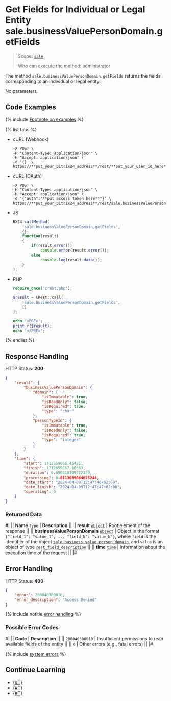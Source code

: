 # Get Fields for Individual or Legal Entity sale.businessValuePersonDomain.getFields

> Scope: [`sale`](../../scopes/permissions.md)
>
> Who can execute the method: administrator

The method `sale.businessValuePersonDomain.getFields` returns the fields corresponding to an individual or legal entity.

No parameters.

## Code Examples

{% include [Footnote on examples](../../../_includes/examples.md) %}

{% list tabs %}

- cURL (Webhook)

    ```curl
    -X POST \
    -H "Content-Type: application/json" \
    -H "Accept: application/json" \
    -d '{}' \
    https://**put_your_bitrix24_address**/rest/**put_your_user_id_here**/**put_your_webhook_here**/sale.businessValuePersonDomain.getFields
    ```

- cURL (OAuth)

    ```curl
    -X POST \
    -H "Content-Type: application/json" \
    -H "Accept: application/json" \
    -d '{"auth":"**put_access_token_here**"}' \
    https://**put_your_bitrix24_address**/rest/sale.businessValuePersonDomain.getFields
    ```

- JS

    ```js
    BX24.callMethod(
        'sale.businessValuePersonDomain.getFields',
        {},
        function(result)
        {
            if(result.error())
                console.error(result.error());
            else
                console.log(result.data());
        }
    );
    ```

- PHP

    ```php
    require_once('crest.php');

    $result = CRest::call(
        'sale.businessValuePersonDomain.getFields',
        []
    );

    echo '<PRE>';
    print_r($result);
    echo '</PRE>';
    ```

{% endlist %}

## Response Handling

HTTP Status: **200**

```json
{
    "result": {
        "businessValuePersonDomain": {
            "domain": {
                "isImmutable": true,
                "isReadOnly": false,
                "isRequired": true,
                "type": "char"
            },
            "personTypeId": {
                "isImmutable": true,
                "isReadOnly": false,
                "isRequired": true,
                "type": "integer"
            }
        }
    },
    "time": {
        "start": 1712659666.45481,
        "finish": 1712659667.10563,
        "duration": 0.650818109512329,
        "processing": 0.0113089084625244,
        "date_start": "2024-04-09T12:47:46+02:00",
        "date_finish": "2024-04-09T12:47:47+02:00",
        "operating": 0
    }
}
```

### Returned Data

#|
|| **Name**
`type` | **Description** ||
|| **result**
[`object`](../../data-types.md) | Root element of the response ||
|| **businessValuePersonDomain**
[`object`](../../data-types.md) | Object in the format `{"field_1": "value_1", ... "field_N": "value_N"}`, where `field` is the identifier of the object [`sale_business_value_person_domain`](../data-types.md), and `value` is an object of type [`rest_field_description`](../data-types.md) ||
|| **time**
[`time`](../../data-types.md) | Information about the execution time of the request ||
|#

## Error Handling

HTTP Status: **400**

```json
{
    "error": 200040300010,
    "error_description": "Access Denied"
}
```

{% include notitle [error handling](../../../_includes/error-info.md) %}

### Possible Error Codes

#|
|| **Code** | **Description** ||
|| `200040300010` | Insufficient permissions to read available fields of the entity ||
|| `0` | Other errors (e.g., fatal errors) ||
|#

{% include [system errors](../../../_includes/system-errors.md) %}

## Continue Learning 

- [{#T}](./sale-business-value-person-domain-add.md)
- [{#T}](./sale-business-value-person-domain-list.md)
- [{#T}](./sale-business-value-person-domain-delete-by-filter.md)